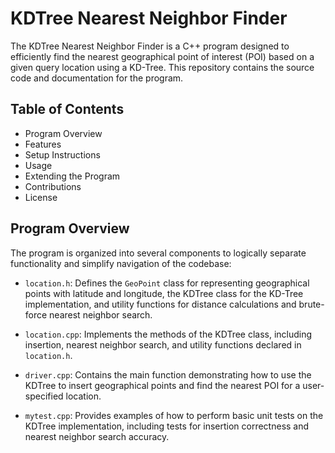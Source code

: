 # KDTree Nearest Neighbor Finder

The KDTree Nearest Neighbor Finder is a C++ program designed to efficiently find the nearest geographical point of interest (POI) based on a given query location using a KD-Tree. This repository contains the source code and documentation for the program.

## Table of Contents
- Program Overview
- Features
- Setup Instructions
- Usage
- Extending the Program
- Contributions
- License

## Program Overview
The program is organized into several components to logically separate functionality and simplify navigation of the codebase:

- `location.h`: Defines the `GeoPoint` class for representing geographical points with latitude and longitude, the KDTree class for the KD-Tree implementation, and utility functions for distance calculations and brute-force nearest neighbor search.

- `location.cpp`: Implements the methods of the KDTree class, including insertion, nearest neighbor search, and utility functions declared in `location.h`.

- `driver.cpp`: Contains the main function demonstrating how to use the KDTree to insert geographical points and find the nearest POI for a user-specified location.

- `mytest.cpp`: Provides examples of how to perform basic unit tests on the KDTree implementation, including tests for insertion correctness and nearest neighbor search accuracy.
